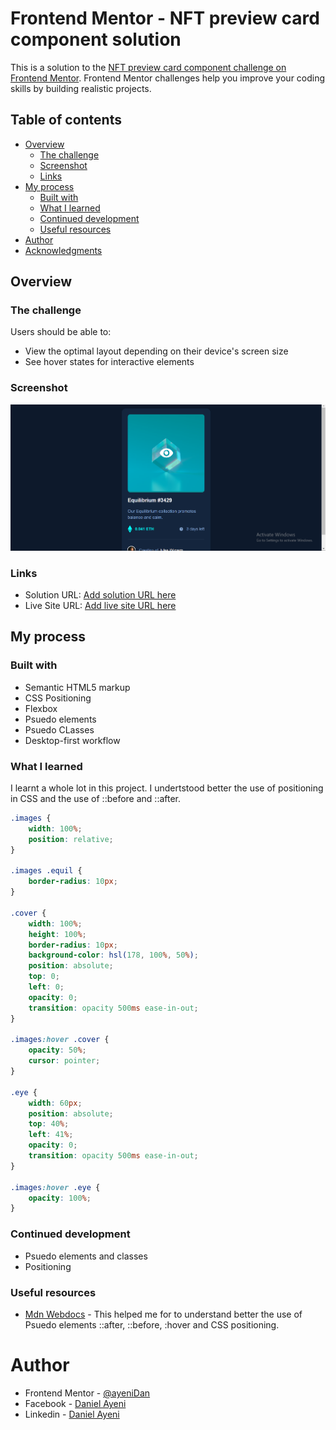 # Frontend Mentor - NFT preview card component solution

This is a solution to the [NFT preview card component challenge on Frontend Mentor](https://www.frontendmentor.io/challenges/nft-preview-card-component-SbdUL_w0U). Frontend Mentor challenges help you improve your coding skills by building realistic projects.

## Table of contents

- [Overview](#overview)
  - [The challenge](#the-challenge)
  - [Screenshot](#screenshot)
  - [Links](#links)
- [My process](#my-process)
  - [Built with](#built-with)
  - [What I learned](#what-i-learned)
  - [Continued development](#continued-development)
  - [Useful resources](#useful-resources)
- [Author](#author)
- [Acknowledgments](#acknowledgments)

## Overview

### The challenge

Users should be able to:

- View the optimal layout depending on their device's screen size
- See hover states for interactive elements

### Screenshot

![](./LiveScreenshot.png)

### Links

- Solution URL: [Add solution URL here](https://your-solution-url.com)
- Live Site URL: [Add live site URL here](https://your-live-site-url.com)

## My process

### Built with

- Semantic HTML5 markup
- CSS Positioning
- Flexbox
- Psuedo elements
- Psuedo CLasses
- Desktop-first workflow

### What I learned

I learnt a whole lot in this project. I undertstood better the use of positioning in CSS and the use of ::before and ::after.

```css
.images {
	width: 100%;
	position: relative;
}

.images .equil {
	border-radius: 10px;
}

.cover {
	width: 100%;
	height: 100%;
	border-radius: 10px;
	background-color: hsl(178, 100%, 50%);
	position: absolute;
	top: 0;
	left: 0;
	opacity: 0;
	transition: opacity 500ms ease-in-out;
}

.images:hover .cover {
	opacity: 50%;
	cursor: pointer;
}

.eye {
	width: 60px;
	position: absolute;
	top: 40%;
	left: 41%;
	opacity: 0;
	transition: opacity 500ms ease-in-out;
}

.images:hover .eye {
	opacity: 100%;
}
```

### Continued development

- Psuedo elements and classes
- Positioning

### Useful resources

- [Mdn Webdocs](https://developer.mozilla.org/) - This helped me for to understand better the use of Psuedo elements ::after, ::before, :hover and CSS positioning.

# Author

- Frontend Mentor - [@ayeniDan](https://www.frontendmentor.io/profile/ayeniDan)
- Facebook - [Daniel Ayeni](https://web.facebook.com/profile.php?id=61555029605626)
- Linkedin - [Daniel Ayeni](www.linkedin.com/in/daniel-ayeni-718b46307)
